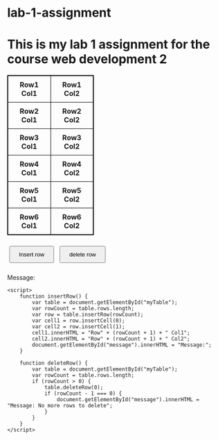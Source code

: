 # lab-1-assignment
# This is my lab 1 assignment for the course web development 2
<html>
<head>
    <style>
        table {
            border-collapse: collapse;
            width: 200px;
            margin: 20px 0;
            border: 1px solid black;
        }
        td {
            border: 1px solid black;
            padding: 10px;
            text-align: center;
            font-weight: bold;
        }
        .buttons {
            margin-top: 20px;
        }
        .buttons button {
            padding: 10px 20px;
            margin: 5px;
        }
        .message {
            margin-top: 20px;
        }
    </style>
</head>
<body data-new-gr-c-s-check-loaded="14.1193.0" data-gr-ext-installed="" style="">
    <table id="myTable">
        <tr>
            <td>Row1 Col1</td>
            <td>Row1 Col2</td>
        </tr>
        <tr>
            <td>Row2 Col1</td>
            <td>Row2 Col2</td>
        </tr>
        <tr>
            <td>Row3 Col1</td>
            <td>Row3 Col2</td>
        </tr>
        <tr>
            <td>Row4 Col1</td>
            <td>Row4 Col2</td>
        </tr>
        <tr>
            <td>Row5 Col1</td>
            <td>Row5 Col2</td>
        </tr>
        <tr>
            <td>Row6 Col1</td>
            <td>Row6 Col2</td>
        </tr>
    </table>
    <div class="buttons">
        <button onclick="insertRow()">Insert row</button>
        <button onclick="deleteRow()">delete row</button>
    </div>
    <div class="message" id="message">Message:</div>

    <script>
        function insertRow() {
            var table = document.getElementById("myTable");
            var rowCount = table.rows.length;
            var row = table.insertRow(rowCount);
            var cell1 = row.insertCell(0);
            var cell2 = row.insertCell(1);
            cell1.innerHTML = "Row" + (rowCount + 1) + " Col1";
            cell2.innerHTML = "Row" + (rowCount + 1) + " Col2";
            document.getElementById("message").innerHTML = "Message:";
        }

        function deleteRow() {
            var table = document.getElementById("myTable");
            var rowCount = table.rows.length;
            if (rowCount > 0) {
                table.deleteRow(0);
                if (rowCount - 1 === 0) {
                    document.getElementById("message").innerHTML = "Message: No more rows to delete";
                }
            }
        }
    </script>
</body>
</html>
